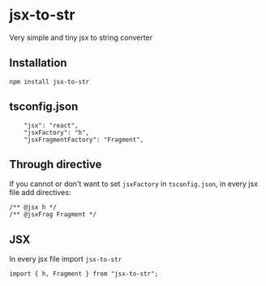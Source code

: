 # jsx-to-str
Very simple and tiny jsx to string converter

## Installation

```
npm install jsx-to-str
```

## tsconfig.json
```
    "jsx": "react",
    "jsxFactory": "h",
    "jsxFragmentFactory": "Fragment",
```

## Through directive
If you cannot or don't want to set `jsxFactory` in `tsconfig.json`, in every jsx file add directives:
```
/** @jsx h */
/** @jsxFrag Fragment */
```

## JSX
In every jsx file import `jsx-to-str`
```
import { h, Fragment } from "jsx-to-str";
```
